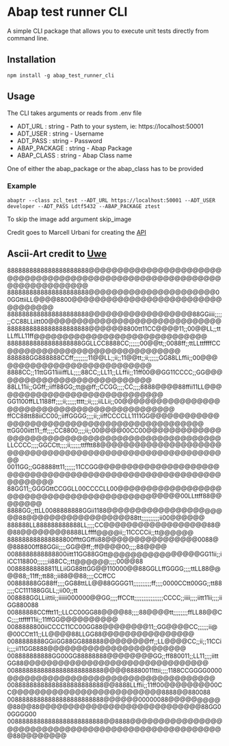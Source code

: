 # Abap test runner CLI 

A simple CLI package that allows you to execute unit tests directly from command line.

## Installation

```
npm install -g abap_test_runner_cli
```

## Usage
The CLI takes arguments or reads from .env file
* ADT_URL       : string - Path to your system, ie: https://localhost:50001 
* ADT_USER      : string - Username                                         
* ADT_PASS      : string - Password                                         
* ABAP_PACKAGE  : string - Abap Package                                     
* ABAP_CLASS    : string - Abap Class name                     

One of either the abap_package or the abap_class has to be provided
### Example
```
abaptr --class zcl_test --ADT_URL https://localhost:50001 --ADT_USER developer --ADT_PASS Ldtf5432 --ABAP_PACKAGE ztest
```
To skip the image add argument skip_image

Credit goes to Marcell Urbani for creating the [API](https://github.com/marcellourbani/abap-adt-api)


## Ascii-Art credit to [Uwe](https://twitter.com/se38)
8888888888888888888888@@@@@@@@@@@@@@@@@@@@@@@@@@@@@@@@@@@@@@@@@@@@@@@@@@@@@@@@@@@@@@@@@@@@@@@@@@
8888888888888888888888@@@@@@@@@@@@@@@@@@@@@@00GGttiiLL@@@@8800@@@@@@@@@@@@@@@@@@@@@@@@@@@@@@@@@@
8888888888888888888888@@@@@@@@@@@@@@@@@@88GGiiii;;;;;;CC88LLiitt00@@@@@@@@@@@@@@@@@@@@@@@@@@@@@@
8888888888888888888888@@@@@@8800tt11CC@@@@11;;00@@LL;;ttLLffLL11ff@@@@@@@@@@@@@@@@@@@@@@@@@@@@@@
88888888888888888888GGLLCC8888CC;;;;;;00@@tt;;0088ff;;ttLLttffffCC@@@@@@@@@@@@@@@@@@@@@@@@@@@@@@
888888GG888888CCff;;;;;;;;11@@LL;;ii;;11@@tt;;ii;;;;;;GG88LLffii;;00@@@@@@@@@@@@@@@@@@@@@@@@@@@@
8888CC;;11ttGG11iiiiffLL;;;;88CC;;LL11;;LLffii;;11ff00@@GG11CCCC;;GG@@@@@@@@@@@@@@@@@@@@@@@@@@@@
88LL11ii;;GGff;;iiff88GG;;tt@@ff;;CCGG;;;;CC;;;;8888@@@@88ffii11LL@@@@@@@@@@@@@@@@@@@@@@@@@@@@@@
GG1100ffLL1188ff;;;;ii;;;;;;tttt;;ii;;;;iiLLii;;00@@@@@@@@@@@@@@@@@@@@@@@@@@@@@@@@@@@@@@@@@@@@@@
ffCC88tt88iiCC00;;iiffGGGG;;;;ii;;iiffCCCCLL1111GG@@@@@@@@@@@@@@@@@@@@@@@@@@@@@@@@@@@@@@@@@@@@@@
ttGG00iitt11;;ff;;;;CC8800;;;;ii;;00@@@@00CC00@@@@@@@@@@@@@@@@@@@@@@@@@@@@@@@@@@@@@@@@@@@@@@@@@@
LLCCCC;;;;GGCCtt;;;;ii;;;;;;ttfftt88@@@@@@@@@@@@@@@@@@@@@@@@@@@@@@@@@@@@@@@@@@@@@@@@@@@@@@@@@@@@
0011GG;;GG8888tt11;;;;;;11CCGG@@@@@@@@@@@@@@@@@@@@@@@@@@@@@@@@@@@@@@@@@@@@@@@@@@@@@@@@@@@@@@@@@@
88GG11;;GGGGttCCGGLL00CCCCLL00@@@@@@@@@@@@@@@@@@@@@@@@@@@@@@@@@@@@@@@@@@@@@@@@00LLttff88@@@@@@@@
8888GG;;ttLL0088888888GGii1188@@@@@@@@@@@@@@@@@@@@@@88@@@@@@@@@@@@@@@@@@88tt;;;;;;;;;;ii00@@@@@@
888888LL888888888888LL;;;;CC@@@@@@@@@@@@@@@@@@88@@88@@@@@@@@8888LLffff@@@@ii;;11CCCCii;;tt@@@@@@
888888888888888800ffttGGffii88@@@@@@@@@@@@@@@@0088@@888800ff88GGii;;;;GG@@ff;;ff@@@@00;;;;88@@@@
0088888888888800iitt11GG88GGtt@@@@@@@@@@@@@@@@GG11ii;;iiCC118800;;;;;;ii88CC;;tt@@@@@@;;;;00@@88
00888888888811LLiiGG88ttGG@@110000@@88GGLLffGGGG;;;;ttLL88@@@@88;;11ff;;tt88;;ii88@@88;;;;CCffCC
00888888GG88ff;;;;GG88ttLL@@88GGGG11;;;;;;;;;;ff;;;;0000CCtt00GG;;tt88;;;;CC111188GGLL;;ii00;;tt
008888GGLLiittii;;iiiiii000000@@GG;;;;ffCCtt;;;;;;;;;;;;;;;;CCCC;;iiii;;;;iitt11ii;;;;iiGG880088
00888888CCfftt11;;LLCC00GG88@@@@88;;;;88@@@@tt;;;;;;;;ffLL88@@CC;;;;ttffff11ii;;11ffGG@@@@@@@@@@
0088888800iiCCCC11CC00GG88@@@@@@@@11;;GG@@@@CC;;;;;;ii@@00CCtt11;;LL@@@@88LLGG88@@@@@@@@@@@@@@@@
0088888888GGiiGG88GG888888@@@@@@@@ff;;LL@@@@CC;;ii;;11CCii;;;;ii11GG8888@@@@@@@@@@@@@@@@@@@@@@@@
008888888888GG00GG88888888@@@@@@@@GG;;ff880011;;LL11;;;;iittGG88@@@@@@@@@@@@@@@@@@@@@@@@@@@@@@@@
00888888888888888888888888@@@@88880011ttii;;;;1188CCGGGG0000@@@@@@@@@@@@@@@@@@@@@@@@@@@@@@@@@@@@
00888888888888888888888888@@8888LLffii;;11ff00@@@@@@@@00CC@@@@@@@@@@@@@@@@@@@@@@@@@@8888@@880088
00888888888888888888888888@@@@@@00000088@@@@@@@@@@88@@88@@@@@@@@@@@@@@@@@@@@@@@@@@@@88GG00GGGG00
00888888888888888888888888@@8888@@@@@@@@@@@@@@@@@@@@@@@@@@@@@@@@@@@@@@@@@@@@@@@@@@@@@@88@@@@@@@@
